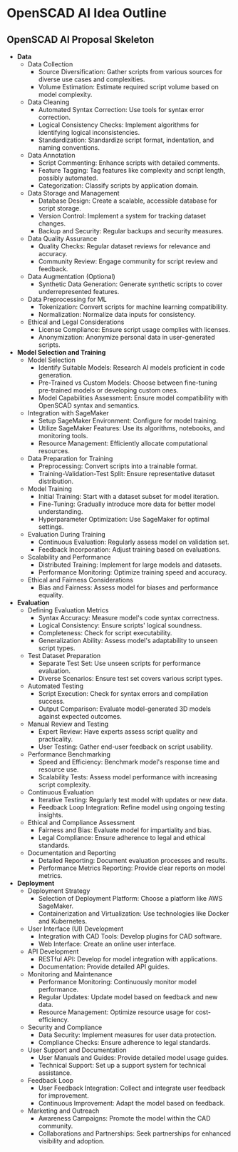 # OpenSCAD AI Idea Outline

## OpenSCAD AI Proposal Skeleton

- **Data**
  - Data Collection
    - Source Diversification: Gather scripts from various sources for diverse use cases and complexities.
    - Volume Estimation: Estimate required script volume based on model complexity.
  - Data Cleaning
    - Automated Syntax Correction: Use tools for syntax error correction.
    - Logical Consistency Checks: Implement algorithms for identifying logical inconsistencies.
    - Standardization: Standardize script format, indentation, and naming conventions.
  - Data Annotation
    - Script Commenting: Enhance scripts with detailed comments.
    - Feature Tagging: Tag features like complexity and script length, possibly automated.
    - Categorization: Classify scripts by application domain.
  - Data Storage and Management
    - Database Design: Create a scalable, accessible database for script storage.
    - Version Control: Implement a system for tracking dataset changes.
    - Backup and Security: Regular backups and security measures.
  - Data Quality Assurance
    - Quality Checks: Regular dataset reviews for relevance and accuracy.
    - Community Review: Engage community for script review and feedback.
  - Data Augmentation (Optional)
    - Synthetic Data Generation: Generate synthetic scripts to cover underrepresented features.
  - Data Preprocessing for ML
    - Tokenization: Convert scripts for machine learning compatibility.
    - Normalization: Normalize data inputs for consistency.
  - Ethical and Legal Considerations
    - License Compliance: Ensure script usage complies with licenses.
    - Anonymization: Anonymize personal data in user-generated scripts.
- **Model Selection and Training**
  - Model Selection
    - Identify Suitable Models: Research AI models proficient in code generation.
    - Pre-Trained vs Custom Models: Choose between fine-tuning pre-trained models or developing custom ones.
    - Model Capabilities Assessment: Ensure model compatibility with OpenSCAD syntax and semantics.
  - Integration with SageMaker
    - Setup SageMaker Environment: Configure for model training.
    - Utilize SageMaker Features: Use its algorithms, notebooks, and monitoring tools.
    - Resource Management: Efficiently allocate computational resources.
  - Data Preparation for Training
    - Preprocessing: Convert scripts into a trainable format.
    - Training-Validation-Test Split: Ensure representative dataset distribution.
  - Model Training
    - Initial Training: Start with a dataset subset for model iteration.
    - Fine-Tuning: Gradually introduce more data for better model understanding.
    - Hyperparameter Optimization: Use SageMaker for optimal settings.
  - Evaluation During Training
    - Continuous Evaluation: Regularly assess model on validation set.
    - Feedback Incorporation: Adjust training based on evaluations.
  - Scalability and Performance
    - Distributed Training: Implement for large models and datasets.
    - Performance Monitoring: Optimize training speed and accuracy.
  - Ethical and Fairness Considerations
    - Bias and Fairness: Assess model for biases and performance equality.
- **Evaluation**
  - Defining Evaluation Metrics
    - Syntax Accuracy: Measure model's code syntax correctness.
    - Logical Consistency: Ensure scripts' logical soundness.
    - Completeness: Check for script executability.
    - Generalization Ability: Assess model's adaptability to unseen script types.
  - Test Dataset Preparation
    - Separate Test Set: Use unseen scripts for performance evaluation.
    - Diverse Scenarios: Ensure test set covers various script types.
  - Automated Testing
    - Script Execution: Check for syntax errors and compilation success.
    - Output Comparison: Evaluate model-generated 3D models against expected outcomes.
  - Manual Review and Testing
    - Expert Review: Have experts assess script quality and practicality.
    - User Testing: Gather end-user feedback on script usability.
  - Performance Benchmarking
    - Speed and Efficiency: Benchmark model's response time and resource use.
    - Scalability Tests: Assess model performance with increasing script complexity.
  - Continuous Evaluation
    - Iterative Testing: Regularly test model with updates or new data.
    - Feedback Loop Integration: Refine model using ongoing testing insights.
  - Ethical and Compliance Assessment
    - Fairness and Bias: Evaluate model for impartiality and bias.
    - Legal Compliance: Ensure adherence to legal and ethical standards.
  - Documentation and Reporting
    - Detailed Reporting: Document evaluation processes and results.
    - Performance Metrics Reporting: Provide clear reports on model metrics.
- **Deployment**
  - Deployment Strategy
    - Selection of Deployment Platform: Choose a platform like AWS SageMaker.
    - Containerization and Virtualization: Use technologies like Docker and Kubernetes.
  - User Interface (UI) Development
    - Integration with CAD Tools: Develop plugins for CAD software.
    - Web Interface: Create an online user interface.
  - API Development
    - RESTful API: Develop for model integration with applications.
    - Documentation: Provide detailed API guides.
  - Monitoring and Maintenance
    - Performance Monitoring: Continuously monitor model performance.
    - Regular Updates: Update model based on feedback and new data.
    - Resource Management: Optimize resource usage for cost-efficiency.
  - Security and Compliance
    - Data Security: Implement measures for user data protection.
    - Compliance Checks: Ensure adherence to legal standards.
  - User Support and Documentation
    - User Manuals and Guides: Provide detailed model usage guides.
    - Technical Support: Set up a support system for technical assistance.
  - Feedback Loop
    - User Feedback Integration: Collect and integrate user feedback for improvement.
    - Continuous Improvement: Adapt the model based on feedback.
  - Marketing and Outreach
    - Awareness Campaigns: Promote the model within the CAD community.
    - Collaborations and Partnerships: Seek partnerships for enhanced visibility and adoption.
